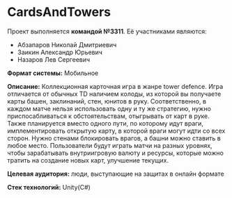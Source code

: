 # CardsAndTowers
Проект выполняется **командой №3311**. Её участниками являются:
* Абзапаров Николай Дмитриевич
* Заикин Александр Юрьевич
* Назаров Лев Сергеевич 

**Формат системы:** Мобильное

**Описание:** Коллекционная карточная игра в жанре tower defence. Игра отличается от обычных TD наличием колоды, из которой вы получаете карты башен, заклинаний, стен, юнитов в руку. Соответственно, в каждом матче нельзя использовать одну и ту же стратегию, нужно приспосабливаться к обстоятельствам, отыгрывать от карт в руке. Также планируется вместо одного пути, по которому идут враги, имплементировать открытую карту, в которой враги могут идти со всех сторон. Нужно стенами блокировать врагов, а башни можно ставить в любое место. Пользователи будут играть матчи на разных уровнях, чтобы зарабатывать внутриигровую валюту и ресурсы, которые можно тратить на создание новых карт, улучшение текущих.

**Целевая аудитория:** люди, выступающие на защитах в онлайн формате

**Стек технологий:** Unity(C#)